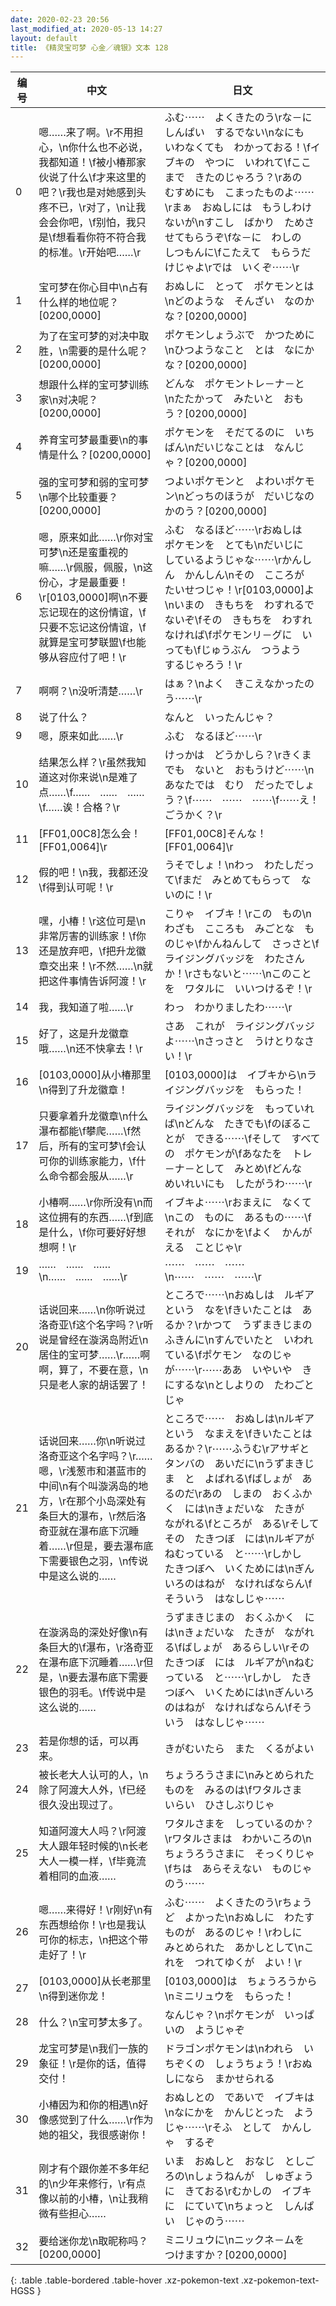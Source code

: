```yaml
---
date: 2020-02-23 20:56
last_modified_at: 2020-05-13 14:27
layout: default
title: 《精灵宝可梦 心金／魂银》文本 128
---
```

| 编号 | 中文 | 日文 |
| ---- | ---- | ---- |
| 0 | 嗯……来了啊。\r不用担心，\n你什么也不必说，我都知道！\f被小椿那家伙说了什么\f才来这里的吧？\r我也是对她感到头疼不已，\r对了，\n让我会会你吧，\f别怕，我只是\f想看看你符不符合我的标准。\r开始吧……\r | ふむ⋯⋯　よくきたのう\rな－に　しんぱい　するでない\nなにも　いわなくても　わかっておる！\fイブキの　やつに　いわれて\fここまで　きたのじゃろう？\rあの　むすめにも　こまったものよ⋯⋯\rまぁ　おぬしには　もうしわけないが\nすこし　ばかり　ためさせてもらうぞ\fな－に　わしの　しつもんに\fこたえて　もらうだけじゃよ\rでは　いくぞ⋯⋯\r |
| 1 | 宝可梦在你心目中\n占有什么样的地位呢？[0200,0000] | おぬしに　とって　ポケモンとは\nどのような　そんざい　なのかな？[0200,0000] |
| 2 | 为了在宝可梦的对决中取胜，\n需要的是什么呢？[0200,0000] | ポケモンしょうぶで　かつために\nひつようなこと　とは　なにかな？[0200,0000] |
| 3 | 想跟什么样的宝可梦训练家\n对决呢？[0200,0000] | どんな　ポケモントレ－ナ－と　\nたたかって　みたいと　おもう？[0200,0000] |
| 4 | 养育宝可梦最重要\n的事情是什么？[0200,0000] | ポケモンを　そだてるのに　いちばん\nだいじなことは　なんじゃ？[0200,0000] |
| 5 | 强的宝可梦和弱的宝可梦\n哪个比较重要？[0200,0000] | つよいポケモンと　よわいポケモン\nどっちのほうが　だいじなのかのう？[0200,0000] |
| 6 | 嗯，原来如此……\r你对宝可梦\n还是蛮重视的嘛……\r佩服，佩服，\n这份心，才是最重要！\r[0103,0000]啊\n不要忘记现在的这份情谊，\f只要不忘记这份情谊，\f就算是宝可梦联盟\f也能够从容应付了吧！\r | ふむ　なるほど⋯⋯\rおぬしは　ポケモンを　とても\nだいじに　しているようじゃな⋯⋯\rかんしん　かんしん\nその　こころが　たいせつじゃ！\r[0103,0000]よ\nいまの　きもちを　わすれるでないぞ\fその　きもちを　わすれなければ\fポケモンリ－グに　いっても\fじゅうぶん　つうよう　するじゃろう！\r |
| 7 | 啊啊？\n没听清楚……\r | はぁ？\nよく　きこえなかったのう⋯⋯\r |
| 8 | 说了什么？ | なんと　いったんじゃ？ |
| 9 | 嗯，原来如此……\r | ふむ　なるほど⋯⋯\r |
| 10 | 结果怎么样？\r虽然我知道这对你来说\n是难了点……\f……　……　……\f……诶！合格？\r | けっかは　どうかしら？\rきくまでも　ないと　おもうけど⋯⋯\nあなたでは　むり　だったでしょう？\f⋯⋯　⋯⋯　⋯⋯\f⋯⋯え！　ごうかく？\r |
| 11 | [FF01,00C8]怎么会！[FF01,0064]\r | [FF01,00C8]そんな！[FF01,0064]\r |
| 12 | 假的吧！\n我，我都还没\f得到认可呢！\r | うそでしょ！\nわっ　わたしだって\fまだ　みとめてもらって　ないのに！\r |
| 13 | 嘿，小椿！\r这位可是\n非常厉害的训练家！\f你还是放弃吧，\f把升龙徽章交出来！\r不然……\n就把这件事情告诉阿渡！\r | こりゃ　イブキ！\rこの　もの\nわざも　こころも　みごとな　ものじゃ\fかんねんして　さっさと\fライジングバッジを　わたさんか！\rさもないと⋯⋯\nこのことを　ワタルに　いいつけるぞ！\r |
| 14 | 我，我知道了啦……\r | わっ　わかりましたわ⋯⋯\r |
| 15 | 好了，这是升龙徽章哦……\n还不快拿去！\r | さあ　これが　ライジングバッジよ⋯⋯\nさっさと　うけとりなさい！\r |
| 16 | [0103,0000]从小椿那里\n得到了升龙徽章！ | [0103,0000]は　イブキから\nライジングバッジを　もらった！ |
| 17 | 只要拿着升龙徽章\n什么瀑布都能\f攀爬……\f然后，所有的宝可梦\f会认可你的训练家能力，\f什么命令都会服从……\r | ライジングバッジを　もっていれば\nどんな　たきでも\fのぼることが　できる⋯⋯\fそして　すべての　ポケモンが\fあなたを　トレ－ナ－として　みとめ\fどんな　めいれいにも　したがうわ⋯⋯\r |
| 18 | 小椿啊……\r你所没有\n而这位拥有的东西……\f到底是什么，\f你可要好好想想啊！\r | イブキよ⋯⋯\rおまえに　なくて\nこの　ものに　あるもの⋯⋯\fそれが　なにかを\fよく　かんがえる　ことじゃ\r |
| 19 | ……　……　……\n……　……　……\r | ⋯⋯　⋯⋯　⋯⋯\n⋯⋯　⋯⋯　⋯⋯\r |
| 20 | 话说回来……\n你听说过洛奇亚\f这个名字吗？\r听说是曾经在漩涡岛附近\n居住的宝可梦……\r……啊啊，算了，不要在意，\n只是老人家的胡话罢了！ | ところで⋯⋯\nおぬしは　ルギア　という　なを\fきいたことは　あるか？\rかつて　うずまきじまの　ふきんに\nすんでいたと　いわれている\fポケモン　なのじゃが⋯⋯\r⋯⋯ああ　いやいや　きにするな\nとしよりの　たわごと　じゃ |
| 21 | 话说回来……你\n听说过洛奇亚这个名字吗？\r……嗯，\r浅葱市和湛蓝市的中间\n有个叫漩涡岛的地方，\r在那个小岛深处有条巨大的瀑布，\r然后洛奇亚就在瀑布底下沉睡着……\r但是，要去瀑布底下需要银色之羽，\n传说中是这么说的…… | ところで⋯⋯　おぬしは\nルギア　という　なまえを\fきいたことは　あるか？\r⋯⋯ふうむ\rアサギと　タンバの　あいだに\nうずまきじま　と　よばれる\fばしょが　あるのだ\rあの　しまの　おくふかく　には\nきょだいな　たきが　ながれる\fところが　ある\rそして　その　たきつぼ　には\nルギアが　ねむっている　と⋯⋯\rしかし　たきつぼへ　いくためには\nぎんいろのはねが　なければならん\fそういう　はなしじゃ⋯⋯ |
| 22 | 在漩涡岛的深处好像\n有条巨大的\f瀑布，\r洛奇亚在瀑布底下沉睡着……\r但是，\n要去瀑布底下需要银色的羽毛。\f传说中是这么说的…… | うずまきじまの　おくふかく　には\nきょだいな　たきが　ながれる\fばしょが　あるらしい\rその　たきつぼ　には　ルギアが\nねむっている　と⋯⋯\rしかし　たきつぼへ　いくためには\nぎんいろのはねが　なければならん\fそういう　はなしじゃ⋯⋯ |
| 23 | 若是你想的话，可以再来。 | きがむいたら　また　くるがよい |
| 24 | 被长老大人认可的人，\n除了阿渡大人外，\f已经很久没出现过了。 | ちょうろうさまに\nみとめられた　ものを　みるのは\fワタルさま　いらい　ひさしぶりじゃ |
| 25 | 知道阿渡大人吗？\r阿渡大人跟年轻时候的\n长老大人一模一样，\f毕竟流着相同的血液…… | ワタルさまを　しっているのか？\rワタルさまは　わかいころの\nちょうろうさまに　そっくりじゃ\fちは　あらそえない　ものじゃのう⋯⋯ |
| 26 | 嗯……来得好！\r刚好\n有东西想给你！\r也是我认可你的标志，\n把这个带走好了！\r | ふむ⋯⋯　よくきたのう\rちょうど　よかった\nおぬしに　わたすものが　あるのじゃ！\rわしに　みとめられた　あかしとして\nこれを　つれてゆくが　よい！\r |
| 27 | [0103,0000]从长老那里\n得到迷你龙！ | [0103,0000]は　ちょうろうから\nミニリュウを　もらった！ |
| 28 | 什么？\n宝可梦太多了。 | なんじゃ？\nポケモンが　いっぱいの　ようじゃぞ |
| 29 | 龙宝可梦是\n我们一族的象征！\r是你的话，值得交付！ | ドラゴンポケモンは\nわれら　いちぞくの　しょうちょう！\rおぬしになら　まかせられる |
| 30 | 小椿因为和你的相遇\n好像感觉到了什么……\r作为她的祖父，我很感谢你！ | おぬしとの　であいで　イブキは\nなにかを　かんじとった　ようじゃ⋯⋯\rそふ　として　かんしゃ　するぞ |
| 31 | 刚才有个跟你差不多年纪的\n少年来修行，\r有点像以前的小椿，\n让我稍微有些担心…… | いま　おぬしと　おなじ　としごろの\nしょうねんが　しゅぎょうに　きておる\rむかしの　イブキに　にていて\nちょっと　しんぱい　じゃのう⋯⋯ |
| 32 | 要给迷你龙\n取昵称吗？[0200,0000] | ミニリュウに\nニックネ－ムを　つけますか？[0200,0000] |
{: .table .table-bordered .table-hover .xz-pokemon-text .xz-pokemon-text-HGSS }